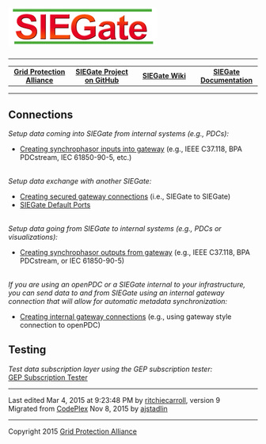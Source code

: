 <html lang="en">
<head>
</head>
<body>
<!--HtmlToGmd.Body-->
<div id="NavigationMenu">
<h1><a href="https://github.com/GridProtectionAlliance/SIEGate/blob/master/Source/Documentation/wiki/SIEGate.md">
<img src="https://github.com/GridProtectionAlliance/SIEGate/blob/master/Source/Documentation/wiki/SIEGate_Logo.png" alt="SIEGate" /></a></h1>
<hr />
<table style="width: 100%; border-collapse: collapse; border: 0px solid gray;">
<tr>
<td style="width: 25%; text-align:center;"><b><a href="http://www.gridprotectionalliance.com">Grid Protection Alliance</a></b></td>
<td style="width: 25%; text-align:center;"><b><a href="https://github.com/GridProtectionAlliance/SIEGate">SIEGate Project on GitHub</a></b></td>
<td style="width: 25%; text-align:center;"><b><a href="https://github.com/GridProtectionAlliance/SIEGate/blob/master/Source/Documentation/wiki/SIEGate.md">SIEGate Wiki</a></b></td>
<td style="width: 25%; text-align:center;"><b><a href="https://github.com/GridProtectionAlliance/SIEGate/blob/master/Source/Documentation/wiki/SIEGate_Documentation.md">SIEGate Documentation</a></b></td>
</tr>
</table>
</div>
<hr />
<!--/HtmlToGmd.Body-->
<div class="WikiContent">
<div class="wikidoc">
<h2>Connections</h2>
<i>Setup data coming into SIEGate from internal systems (e.g., PDCs):</i>
<ul>
<li><a href="https://github.com/GridProtectionAlliance/SIEGate/blob/master/Source/Documentation/wiki/Creating_Synchrophasor_Inputs_Into_Gateway.md">Creating synchrophasor inputs into gateway</a> (e.g., IEEE C37.118, BPA PDCstream, IEC 61850-90-5, etc.)</li></ul>
<br>
<i>Setup data exchange with another SIEGate:</i>
<ul>
<li><a href="https://github.com/GridProtectionAlliance/SIEGate/blob/master/Source/Documentation/wiki/Creating_Secured_Gateway_Connections.md">Creating secured gateway connections</a> (i.e., SIEGate to SIEGate)
</li><li><a href="https://github.com/GridProtectionAlliance/SIEGate/blob/master/Source/Documentation/wiki/Port_Diagram.md">SIEGate Default Ports</a></li></ul>
<br>
<i>Setup data going from SIEGate to internal systems (e.g., PDCs or visualizations):</i>
<ul>
<li><a href="https://github.com/GridProtectionAlliance/SIEGate/blob/master/Source/Documentation/wiki/Creating_Synchrophasor_Outputs_from_Gateway.md">Creating synchrophasor outputs from gateway</a> (e.g., IEEE C37.118, BPA PDCstream, or IEC 61850-90-5)</li></ul>
<br>
<i>If you are using an openPDC or a SIEGate internal to your infrastructure, you can send data to and from SIEGate using an internal gateway connection that will allow for automatic metadata synchronization:</i>
<ul>
<li><a href="https://github.com/GridProtectionAlliance/SIEGate/blob/master/Source/Documentation/wiki/Creating_Internal_Gateway_Connections.md">Creating internal gateway connections</a> (e.g., using gateway style connection to openPDC)</li></ul>
<h2>Testing</h2>
<i>Test data subscription layer using the GEP subscription tester:</i><br>
<a href="https://github.com/GridProtectionAlliance/SIEGate/blob/master/Source/Documentation/wiki/GEP_Subscription_Tester.md">GEP Subscription Tester</a><br>
</div>
</div>
<hr />
<div class="footer">
Last edited Mar 4, 2015 at 9:23:48 PM by <a id="wikiEditByLink" href="https://github.com/ritchiecarroll">ritchiecarroll</a>, version 9<br />
<!--HtmlToGmd.Migration-->Migrated from <a href="https://siegate.codeplex.com/documentation">CodePlex</a> Nov 8, 2015 by <a href="https://github.com/ajstadlin">ajstadlin</a><!--/HtmlToGmd.Migration-->
</div>
<!--HtmlToGmd.Foot-->
<div id="copyright">
<hr />
Copyright 2015 <a href="http://www.gridprotectionalliance.org">Grid Protection Alliance</a>
</div>
<!--/HtmlToGmd.Foot-->
</body>
</html>